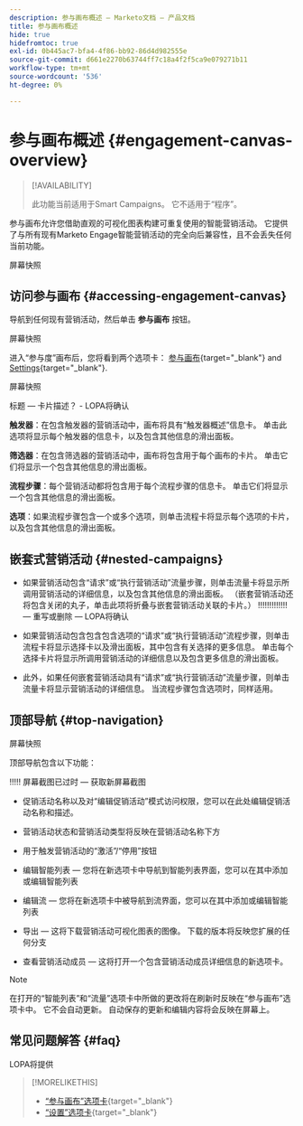 ```yaml
---
description: 参与画布概述 — Marketo文档 — 产品文档
title: 参与画布概述
hide: true
hidefromtoc: true
exl-id: 0b445ac7-bfa4-4f86-bb92-86d4d982555e
source-git-commit: d661e2270b63744ff7c18a4f2f5ca9e079271b11
workflow-type: tm+mt
source-wordcount: '536'
ht-degree: 0%

---
```


# 参与画布概述 {#engagement-canvas-overview}

>[!AVAILABILITY]
>
>此功能当前适用于Smart Campaigns。 它不适用于“程序”。

参与画布允许您借助直观的可视化图表构建可重复使用的智能营销活动。 它提供了与所有现有Marketo Engage智能营销活动的完全向后兼容性，且不会丢失任何当前功能。

屏幕快照

## 访问参与画布 {#accessing-engagement-canvas}

导航到任何现有营销活动，然后单击 **参与画布** 按钮。

屏幕快照

进入“参与度”画布后，您将看到两个选项卡： [参与画布](/help/marketo/product-docs/core-marketo-concepts/engagement-canvas/engagement-canvas-tab.md){target="_blank"} and [Settings](/help/marketo/product-docs/core-marketo-concepts/engagement-canvas/engagement-canvas-tab.md){target="_blank"}.

屏幕快照

标题 — 卡片描述？ - LOPA将确认

**触发器**：在包含触发器的营销活动中，画布将具有“触发器概述”信息卡。 单击此选项将显示每个触发器的信息卡，以及包含其他信息的滑出面板。

**筛选器**：在包含筛选器的营销活动中，画布将包含用于每个画布的卡片。 单击它们将显示一个包含其他信息的滑出面板。

**流程步骤**：每个营销活动都将包含用于每个流程步骤的信息卡。 单击它们将显示一个包含其他信息的滑出面板。

**选项**：如果流程步骤包含一个或多个选项，则单击流程卡将显示每个选项的卡片，以及包含其他信息的滑出面板。

## 嵌套式营销活动 {#nested-campaigns}

* 如果营销活动包含“请求”或“执行营销活动”流量步骤，则单击流量卡将显示所调用营销活动的详细信息，以及包含其他信息的滑出面板。 （嵌套营销活动还将包含关闭的丸子，单击此项将折叠与嵌套营销活动关联的卡片。） !!!!!!!!!!!!!  — 重写或删除 — LOPA将确认

* 如果营销活动包含包含包含选项的“请求”或“执行营销活动”流程步骤，则单击流程卡将显示选择卡以及滑出面板，其中包含有关选择的更多信息。 单击每个选择卡片将显示所调用营销活动的详细信息以及包含更多信息的滑出面板。

* 此外，如果任何嵌套营销活动具有“请求”或“执行营销活动”流量步骤，则单击流量卡将显示营销活动的详细信息。 当流程步骤包含选项时，同样适用。

## 顶部导航 {#top-navigation}

屏幕快照

顶部导航包含以下功能：

!!!!! 屏幕截图已过时 — 获取新屏幕截图

* 促销活动名称以及对“编辑促销活动”模式访问权限，您可以在此处编辑促销活动名称和描述。

* 营销活动状态和营销活动类型将反映在营销活动名称下方

* 用于触发营销活动的“激活”/“停用”按钮

* 编辑智能列表 — 您将在新选项卡中导航到智能列表界面，您可以在其中添加或编辑智能列表

* 编辑流 — 您将在新选项卡中被导航到流界面，您可以在其中添加或编辑智能列表

* 导出 — 这将下载营销活动可视化图表的图像。 下载的版本将反映您扩展的任何分支

* 查看营销活动成员 — 这将打开一个包含营销活动成员详细信息的新选项卡。

>[!NOTE]
>
>在打开的“智能列表”和“流量”选项卡中所做的更改将在刷新时反映在“参与画布”选项卡中。 它不会自动更新。 自动保存的更新和编辑内容将会反映在屏幕上。

## 常见问题解答 {#faq}

LOPA将提供

>[!MORELIKETHIS]
>
>* [“参与画布”选项卡](/help/marketo/product-docs/core-marketo-concepts/engagement-canvas/engagement-canvas-tab.md){target="_blank"}
>* [“设置”选项卡](/help/marketo/product-docs/core-marketo-concepts/engagement-canvas/settings-tab.md){target="_blank"}
